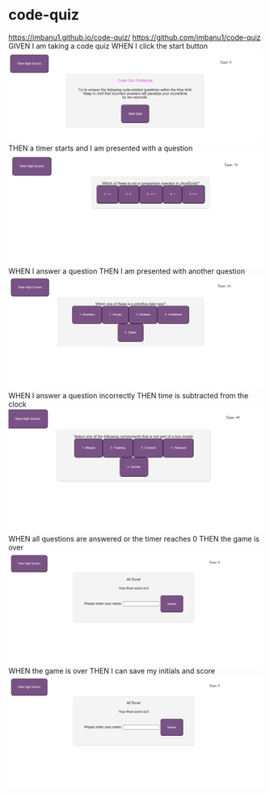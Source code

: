 # code-quiz
https://imbanu1.github.io/code-quiz/
https://github.com/imbanu1/code-quiz
GIVEN I am taking a code quiz
WHEN I click the start button
![image1](https://github.com/imbanu1/code-quiz/blob/main/assets/images/code-quiz-1.png?raw=true)
THEN a timer starts and I am presented with a question
![image2](https://github.com/imbanu1/code-quiz/blob/main/assets/images/code-quiz-2.png?raw=true)
WHEN I answer a question
THEN I am presented with another question
![image3](https://github.com/imbanu1/code-quiz/blob/main/assets/images/code-quiz-3.png?raw=true)
WHEN I answer a question incorrectly
THEN time is subtracted from the clock
![image4](https://github.com/imbanu1/code-quiz/blob/main/assets/images/code-quiz-4.png?raw=true)
WHEN all questions are answered or the timer reaches 0
THEN the game is over
![image5](https://github.com/imbanu1/code-quiz/blob/main/assets/images/code-quiz-end.png?raw=true)
WHEN the game is over
THEN I can save my initials and score
![image6](https://github.com/imbanu1/code-quiz/blob/main/assets/images/code-quiz-end.png?raw=true)
